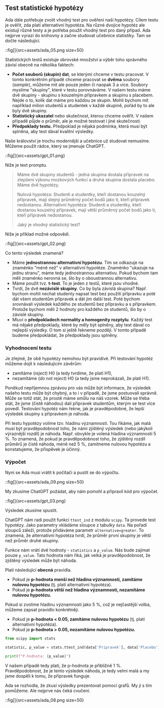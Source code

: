 ## Test statistické hypotézy

Ada dále potřebuje zvolit vhodný test pro ověření naší hypotézy. Cílem testu je ověřit, zda platí alternativní hypotéza. Na různé dvojice hypotéz ale existují různé testy a je potřeba použít vhodný test pro daný případ. Ada nejprve vyrazí do knihovny a začne studovat učebnice statistiky. Tam se dočte následující.

::fig[]{src=assets/ada_05.png size=50}

Statistických testů existuje obrovské množství a výběr toho správného závisí obecně na několika faktech:

- **Počet souborů (skupin) dat**, se kterými chceme v testu pracovat. V tomto konkrétním případě chceme pracovat se **dvěma** soubory (*sample*), můžeme mít ale pouze jeden či naopak 3 a více. Soubory myslíme "skupiny", které v testu porovnáváme. V našem testu máme dvě skupiny - skupinu s kouzelným přípravkem a skupinu s placebem. Nejde o to, kolik dat máme pro každou ze skupin. Mohli bychom mít například milion studentů a studentek v každé skupině, pořád by to ale byly dvě skupiny.
- **Statistický ukazatel** nebo skutečnost, kterou chceme ověřit. V našem případě půjde o průměr, ale je možné testovat i jiné skutečnosti.
- **Předpoklady testu.** Předpoklad je nějaká podmínka, která musí být splněna, aby test dával kvalitní výsledky.

Naše království je trochu modernější a učebnice už studovat nemusíme. Můžeme použít rádce, který se jmenuje ChatGPT.

::fig[]{src=assets/gpt_01.png}

Níže je text promptu.

> Máme dvě skupiny studentů - jedna skupina dostala přípravek na zlepšení výkonu mozkových funkcí a druhá skupina dostala placebo. Máme dvě hypotézy.
>
> Nulová hypotéza: Studenti a studentky, kteří dostanou kouzelný přípravek, mají stejný průměrný počet bodů jako ti, kteří přípravek nedostanou.
> Alternativní hypotéza: Studenti a studentky, kteří dostanou kouzelný přípravek, mají větší průměrný počet bodů jako ti, kteří přípravek nedostanou.
>
> Jaký je vhodný statistický test?

Níže je příklad možné odpovědi.

::fig[]{src=assets/gpt_02.png}

Co tento výsledek znamená?

- Máme **jednostrannou alternativní hypotézu**. Tím se odkazuje na znaménko "méně než" v alternativní hypotéze. Znaménko "ukazuje na jednu stranu", máme tedy jednostrannou alternativu. Pokud bychom tam měli znaménko nerovná se, šlo by o oboustrannou alternativu.
- Máme použít tvz. **t-test**. To je jeden z testů, které jsou vhodné.
- Tvrdí, že dvě **nezávislé skupiny**. Co by byla závislá skupina? Např. bychom mohli nechat studenty napsat test bez použití přípravku a poté dát všem studentům přípravek a dát jim další test. Poté bychom srovnávali výsledek každého ze studentů bez přípravku a s přípravkem. Protože bychom měli 2 hodnoty pro každého ze studentů, šlo by o závislé skupiny.
- Mluví o **předpokladech normality a homogenity rozptylu**. Každý test má nějaké předpoklady, které by měly být splněny, aby test dával co nejlepší výsledky. O tom si ještě řekneme později. V tomto případě budeme předpokládat, že předpoklady jsou splněny.

### Vyhodnocení testu

Je zřejmé, že obě hypotézy nemohou být pravidivé. Při testování hypotéz můžeme dojít k následujícím závěrům:

* zamítáme (*reject*) H0 (a tedy tvrdíme, že platí H1),
* nezamítáme (*do not reject*) H0 (a tedy jsme neprokázali, že platí H1).

Poněkud nepříjemnou zprávou pro vás může být informace, že výsledek našeho testu může být chybný, a to i v případě, že jsme postuovali správně. Může se totiž stát, že prostě máme smůlu na náš vzorek. Může se třeba stát, že jsme (čistě náhodou) dali přípravek studentům, kterým se test více povedl. Testování hypotéz nám řekne, jak je pravděpodobné, že lepší výsledek skupiny s přípravkem je náhoda.

Při testu hypotézy volíme tzv. hladinu významnosti. Tou říkáme, jak malá musí být pravděpodobnost toho, že námi zjištěný výsledek (nebo jakýkoli výraznější rozdíl) je náhoda. Např. obvykle je volená hladina významnosti 5 %. To znamená, že pokud je pravděpodobnost toho, že zjištěný rozdíl průměrů je čistě náhoda, méně než 5 %, zamítneme nulovou hypotézu a konstatujeme, že příspěvek je účinný.

### Výpočet

Nyní se Ada musí vrátit k počítači a pustit se do výpočtu.

::fig[]{src=assets/ada_09.png size=50}

My zkusíme ChatGPT požádat, aby nám pomohl a připravil kód pro výpočet.

::fig[]{src=assets/gpt_03.png}

Výsledek zkusíme spustit.

ChatGPT nám radí použít funkci `ttest_ind` z modulu `scipy`. Ta provede test hypotézy. Jako parametry vkládáme sloupce z tabulky `data`. Na pořadí sloupců záleží, protože přidáváme parametr `alternative=greater`. To znamená, že alternativní hypotéza tvrdí, že průměr první skupiny je větší než průměr druhé skupiny.

Funkce nám vrátí dvě hodnoty - `statistics` a `p_value`. Nás bude zajímat pouze `p_value`. Tato hodnota nám říká, jak velká je pravděpodobnost, že zjištěný výsledek může být náhoda.

Platí následující **obecná** pravidla.

- Pokud je **p-hodnota menší než hladina významnosti, zamítáme nulovou hypotézu** (tj. platí alternativní hypotéza).
- Pokud je **p-hodnota větší než hladina významnosti, nezamítáme nulovou hypotézu.**

Pokud si zvolíme hladinu významnosti jako 5 %, což je nejčastější volba, můžeme zapsat pravidlo konkrétněji.

- Pokud je **p-hodnota < 0.05, zamítáme nulovou hypotézu** (tj. platí alternativní hypotéza).
- Pokud je **p-hodnota > 0.05, nezamítáme nulovou hypotézu.**


```python
from scipy import stats

statistic, p_value = stats.ttest_ind(data['Pripravek'], data['Placebo'], alternative='greater')

print(f"P-hodnota: {p_value}")
```

V našem případě tedy platí, že p-hodnota je přibližně 1 %. Pravděpodobnost, že je tento výsledek náhoda, je tedy velmi malá a my jsme dospěli k tomu, že přípravek funguje.


Ada se rozhodla, že zkusí výsledky prezentovat pomocí grafů. My jí s tím pomůžeme. Ale nejprve nás čeká cvučení.

::fig[]{src=assets/ada_08.png size=50}
